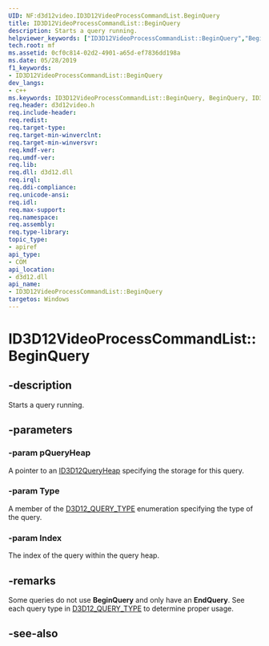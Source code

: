 ```yaml
---
UID: NF:d3d12video.ID3D12VideoProcessCommandList.BeginQuery
title: ID3D12VideoProcessCommandList::BeginQuery
description: Starts a query running.
helpviewer_keywords: ["ID3D12VideoProcessCommandList::BeginQuery","BeginQuery","ID3D12VideoProcessCommandList.BeginQuery","ID3D12VideoProcessCommandList::BeginQuery","ID3D12VideoProcessCommandList.BeginQuery"]
tech.root: mf
ms.assetid: 0cf0c814-02d2-4901-a65d-ef7836dd198a
ms.date: 05/28/2019
f1_keywords:
- ID3D12VideoProcessCommandList::BeginQuery
dev_langs:
- c++
ms.keywords: ID3D12VideoProcessCommandList::BeginQuery, BeginQuery, ID3D12VideoProcessCommandList.BeginQuery, ID3D12VideoProcessCommandList::BeginQuery, ID3D12VideoProcessCommandList.BeginQuery
req.header: d3d12video.h
req.include-header: 
req.redist: 
req.target-type: 
req.target-min-winverclnt: 
req.target-min-winversvr: 
req.kmdf-ver: 
req.umdf-ver: 
req.lib: 
req.dll: d3d12.dll
req.irql: 
req.ddi-compliance: 
req.unicode-ansi: 
req.idl: 
req.max-support: 
req.namespace: 
req.assembly: 
req.type-library: 
topic_type:
- apiref
api_type:
- COM
api_location:
- d3d12.dll
api_name:
- ID3D12VideoProcessCommandList::BeginQuery
targetos: Windows
---
```


# ID3D12VideoProcessCommandList::BeginQuery


## -description

Starts a query running.

## -parameters

### -param pQueryHeap

A pointer to an [ID3D12QueryHeap](https://docs.microsoft.com/windows/desktop/api/d3d12/nn-d3d12-id3d12queryheap) specifying the storage for this query.

### -param Type

A member of the [D3D12_QUERY_TYPE](https://docs.microsoft.com/windows/desktop/api/d3d12/ne-d3d12-d3d12_query_type) enumeration specifying the type of the query.

### -param Index

The index of the query within the query heap.

## -remarks

Some queries do not use **BeginQuery** and only have an **EndQuery**.  See each query type in [D3D12_QUERY_TYPE](https://docs.microsoft.com/windows/desktop/api/d3d12/ne-d3d12-d3d12_query_type) to determine proper usage.

## -see-also
